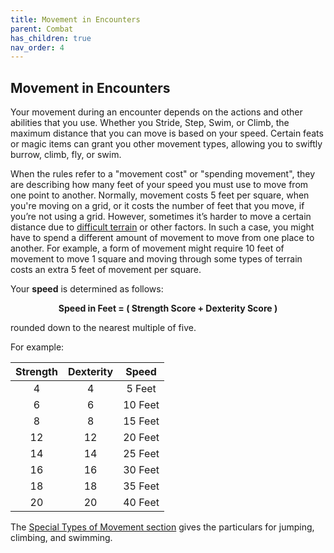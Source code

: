 ```yaml
---
title: Movement in Encounters
parent: Combat
has_children: true
nav_order: 4
---
```


## Movement in Encounters
Your movement during an encounter depends on the actions and other abilities that you use. Whether you Stride, Step, Swim, or Climb, the maximum distance that you can move is based on your speed. Certain feats or magic items can grant you other movement types, allowing you to swiftly burrow, climb, fly, or swim.

When the rules refer to a "movement cost" or "spending movement", they are describing how many feet of your speed you must use to move from one point to another. Normally, movement costs 5 feet per square, when you're moving on a grid, or it costs the number of feet that you move, if you’re not using a grid. However, sometimes it’s harder to move a certain distance due to [difficult terrain]() or other factors. In such a case, you might have to spend a different amount of movement to move from one place to another. For example, a form of movement might require 10 feet of movement to move 1 square and moving through some types of terrain costs an extra 5 feet of movement per square.

Your **speed** is determined as follows:

<center><strong>Speed in Feet = ( Strength Score + Dexterity Score )</strong></center>

rounded down to the nearest multiple of five.

For example:

| Strength | Dexterity | Speed |
|:--------:|:---------:|:-----:|
| 4 | 4 | 5 Feet |
| 6 | 6 | 10 Feet |
| 8 | 8 | 15 Feet |
| 12 | 12 | 20 Feet |
| 14 | 14 | 25 Feet |
| 16 | 16 | 30 Feet |
| 18 | 18 | 35 Feet |
| 20 | 20 | 40 Feet |

The [Special Types of Movement section](https://stormchaserroleplaying.com/stormchaserRPG/Adventuring/Movement/SpecialTypesofMovement/) gives the particulars for jumping, climbing, and swimming.
